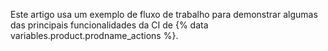 Este artigo usa um exemplo de fluxo de trabalho para demonstrar algumas das principais funcionalidades da CI de {% data variables.product.prodname_actions %}. 